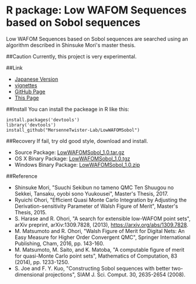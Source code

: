R package: Low WAFOM Sequences based on Sobol sequences
===================================================================

Low WAFOM Sequences based on Sobol sequences
are searched using an algorithm described in Shinsuke Mori's
master thesis.

##Caution
Currently, this project is very experimental.

##Link
- [Japanese Version](index-ja.html)
- [vignettes](lowWAFOMSobol.html)
- [GitHub Page](https://github.com/MersenneTwister-Lab/LowWAFOMSobol/)
- [This Page](https://mersennetwister-lab.github.io/LowWAFOMSobol/)

##Install
You can install the packeage in R like this:

```
install.packages('devtools')
library('devtools')
install_github("MersenneTwister-Lab/LowWAFOMSobol")
```

##Recovery
If fail, try old good style, download and install.

- Source Package: [LowWAFOMSobol_1.0.tar.gz](LowWAFOMSobol_1.0.tar.gz)
- OS X Binary Package: [LowWAFOMSobol_1.0.tgz](LowWAFOMSobol_1.0.tgz)
- Windows Binary Package: [LowWAFOMSobol_1.0.zip](LowWAFOMSobol_1.0.zip)

##Reference
* Shinsuke Mori,
  "Suuchi Sekibun no tameno QMC Ten Shuugou no Sekkei, Tansaku,
  oyobi sono Yuukousei",
  Master's Thesis, 2017.
* Ryuichi Ohori,
  "Efficient Quasi Monte Carlo Integration by Adjusting the
  Derivation-sensitivity Parameter of Walsh Figure of Merit",
  Master's Thesis, 2015.
* S. Harase and R. Ohori,
  "A search for extensible low-WAFOM point sets",
  arXiv preprint, arXiv:1309.7828, (2013),
  https://arxiv.org/abs/1309.7828.
* M. Matsumoto and R. Ohori,
  "Walsh Figure of Merit for Digital Nets: An Easy Measure
  for Higher Order Convergent QMC",
  Springer International Publishing, Cham, 2016, pp. 143-160.
* M. Matsumoto, M. Saito, and K. Matoba,
  "A computable figure of merit for quasi-Monte Carlo point sets",
  Mathematics of Computation, 83 (2014), pp. 1233-1250.
* S. Joe and F. Y. Kuo,
  "Constructing Sobol sequences with better two-dimensional projections",
  SIAM J. Sci. Comput. 30, 2635-2654 (2008).